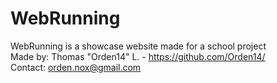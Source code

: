 # WebRunning
WebRunning is a showcase website made for a school project <br>
Made by: Thomas "Orden14" L. - https://github.com/Orden14/ <br>
Contact: orden.nox@gmail.com
